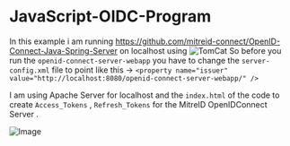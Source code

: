 # JavaScript-OIDC-Program

In this example i am running https://github.com/mitreid-connect/OpenID-Connect-Java-Spring-Server on localhost using ![TomCat](http://tomcat.apache.org/)  So before you run the `openid-connect-server-webapp` you have to change the `server-config.xml` file to point like this -> ``<property name="issuer" value="http://localhost:8080/openid-connect-server-webapp/" />``

I am using Apache Server for localhost and the `index.html` of the code to create `Access_Tokens` , `Refresh_Tokens` for the MitreID OpenIDConnect Server .

![Image](https://user-images.githubusercontent.com/20374208/28618064-adb5d682-720b-11e7-8f78-02d5d004d102.png)
